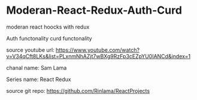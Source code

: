 # Moderan-React-Redux-Auth-Curd

moderan react hoocks with redux

Auth functonality curd functonality

source youtube url: https://www.youtube.com/watch?v=V34qCft8LKs&list=PLxnmNhAZjt7wBXg9RzFp3cEZpYU0IANCd&index=1 


chanal name: Sam Lama


Series name: React Redux


source git repo: https://github.com/Rinlama/ReactProjects